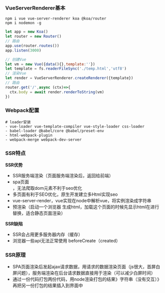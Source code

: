 ### VueServerRenderer基本

~~~shell
npm i vue vue-server-renderer koa @koa/router
npm i nodemon -g
~~~

~~~js
let app = new Koa()
let router = new Router()
// 路由
app.use(router.routes())
app.listen(3000)
~~~

~~~js
// 创建Vue
let vm = new Vue({data(){},template:''})
let template = fs.readerFileSync('./temp.html','utf8')
// 渲染Vue
let render = VueServerRenderer.createRenderer({template})
// 路由
router.get('/',async (ctx)=>{
  ctx.body = await render.renderToString(vm)
})
~~~

### Webpack配置

~~~shell
# loader安装
- vue-loader vue-template-compiler vue-style-loader css-loader
- babel-loader @babel/core @babel/preset-env
- html-webpack-plugin
- webpack-merge webpack-dev-server
~~~

### SSR特点

**SSR优势**

- SSR服务端渲染（页面服务端渲染后，返回给前端）
- spa页面<div id=app>，无法爬取dom元素不利于seo优化
- 多页面有利于SEO优化，原生开发建立多Html实现seo
- vue-server-render，vue实现在node中解析vue，将实例渲染成字符串
- 预渲染（启动一个浏览器 生成html，加载这个页面的时候先显示html在进行替换，适合静态页面渲染）

**SSR缺陷**

- SSR会占用更多服务器内存（缓存）
- 浏览器一些api无法正常使用  beforeCreate（created）

### SSR原理

- SPA页面渲染后发起ajax请求数据，用请求的数据渲染页面（js很大，首屏白屏问题），服务端渲染在后台请求数据直接用于渲染（可以减少白屏时间）
- 通过一份代码打包两份代码，用node渲染打包的结果》字符串（没有交互）》再把另一份打包的结果插入到界面中